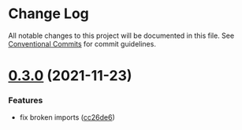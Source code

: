 # Change Log

All notable changes to this project will be documented in this file.
See [Conventional Commits](https://conventionalcommits.org) for commit guidelines.

# [0.3.0](https://github.com/snorrees/sanity-iframe-preview/compare/@snorreeb/sanity-iframe-api@0.2.0...@snorreeb/sanity-iframe-api@0.3.0) (2021-11-23)


### Features

* fix broken imports ([cc26de6](https://github.com/snorrees/sanity-iframe-preview/commit/cc26de672e7fea845bdbddd8a86eaa8afa6a3a4b))
